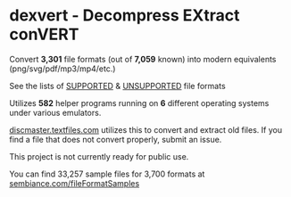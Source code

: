 # dexvert - **D**ecompress **EX**tract con**VERT**
Convert **3,301** file formats (out of **7,059** known) into modern equivalents (png/svg/pdf/mp3/mp4/etc.)

See the lists of [SUPPORTED](SUPPORTED.md) & [UNSUPPORTED](UNSUPPORTED.md) file formats

Utilizes **582** helper programs running on **6** different operating systems under various emulators.

[discmaster.textfiles.com](http://discmaster.textfiles.com/) utilizes this to convert and extract old files. If you find a file that does not convert properly, submit an issue.

This project is not currently ready for public use.

You can find 33,257 sample files for 3,700 formats at [sembiance.com/fileFormatSamples](https://sembiance.com/fileFormatSamples/)
